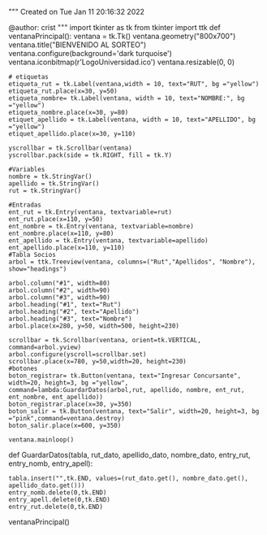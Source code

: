 """
Created on Tue Jan 11 20:16:32 2022

@author: crist
"""
import tkinter as tk
from tkinter import ttk
def ventanaPrincipal():
    ventana = tk.Tk()
    ventana.geometry("800x700")
    ventana.title("BIENVENIDO AL SORTEO")
    ventana.configure(background='dark turquoise')
    ventana.iconbitmap(r'LogoUniversidad.ico')
    ventana.resizable(0, 0)

    # etiquetas
    etiqueta_rut = tk.Label(ventana,width = 10, text="RUT", bg ="yellow")
    etiqueta_rut.place(x=30, y=50)
    etiqueta_nombre= tk.Label(ventana, width = 10, text="NOMBRE:", bg ="yellow")
    etiqueta_nombre.place(x=30, y=80)
    etiquet_apellido = tk.Label(ventana, width = 10, text="APELLIDO", bg ="yellow")
    etiquet_apellido.place(x=30, y=110)  
      
    yscrollbar = tk.Scrollbar(ventana) 
    yscrollbar.pack(side = tk.RIGHT, fill = tk.Y) 
    
    #Variables
    nombre = tk.StringVar()
    apellido = tk.StringVar()
    rut = tk.StringVar()

    #Entradas
    ent_rut = tk.Entry(ventana, textvariable=rut)
    ent_rut.place(x=110, y=50)
    ent_nombre = tk.Entry(ventana, textvariable=nombre)
    ent_nombre.place(x=110, y=80)
    ent_apellido = tk.Entry(ventana, textvariable=apellido)
    ent_apellido.place(x=110, y=110)
    #Tabla Socios
    arbol = ttk.Treeview(ventana, columns=("Rut","Apellidos", "Nombre"), show="headings")
    
    arbol.column("#1", width=80)
    arbol.column("#2", width=90)
    arbol.column("#3", width=90)
    arbol.heading("#1", text="Rut")
    arbol.heading("#2", text="Apellido")
    arbol.heading("#3", text="Nombre")
    arbol.place(x=280, y=50, width=500, height=230)

    scrollbar = tk.Scrollbar(ventana, orient=tk.VERTICAL, command=arbol.yview)
    arbol.configure(yscroll=scrollbar.set)
    scrollbar.place(x=780, y=50,width=20, height=230)
    #botones
    boton_registrar= tk.Button(ventana, text="Ingresar Concursante", width=20, height=3, bg ="yellow", command=lambda:GuardarDatos(arbol,rut, apellido, nombre, ent_rut, ent_nombre, ent_apellido))
    boton_registrar.place(x=30, y=350)
    boton_salir = tk.Button(ventana, text="Salir", width=20, height=3, bg ="pink",command=ventana.destroy)
    boton_salir.place(x=600, y=350)
    
    ventana.mainloop()
def GuardarDatos(tabla, rut_dato, apellido_dato, nombre_dato, entry_rut, entry_nomb, entry_apell):
      
    tabla.insert("",tk.END, values=(rut_dato.get(), nombre_dato.get(), apellido_dato.get()))
    entry_nomb.delete(0,tk.END)
    entry_apell.delete(0,tk.END)
    entry_rut.delete(0,tk.END)

ventanaPrincipal()

